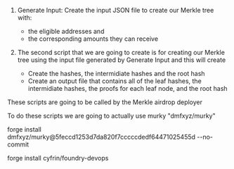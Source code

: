 1. Generate Input: Create the input JSON file to create our Merkle tree with:
   - the eligible addresses and
   - the corresponding amounts they can receive

2. The second script that we are going to create is for creating our Merkle tree using the input file generated by Generate Input and this will create
   - Create the hashes, the intermidiate hashes and the root hash 
   - Create an output file that contains all of the leaf hashes, the intermidiate hashes, the proofs for each leaf node, and the root hash 
  
These scripts are going to be called by the Merkle airdrop deployer

To do these scripts we are going to actually use murky "dmfxyz/murky"

forge install dmfxyz/murky@5feccd1253d7da820f7cccccdedf64471025455d --no-commit 

forge install cyfrin/foundry-devops



